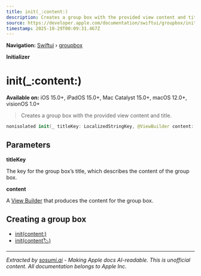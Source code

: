 ```yaml
---
title: init(_:content:)
description: Creates a group box with the provided view content and title.
source: https://developer.apple.com/documentation/swiftui/groupbox/init(_:content:)
timestamp: 2025-10-29T00:09:31.467Z
---
```


**Navigation:** [Swiftui](/documentation/swiftui) › [groupbox](/documentation/swiftui/groupbox)

**Initializer**

# init(_:content:)

**Available on:** iOS 15.0+, iPadOS 15.0+, Mac Catalyst 15.0+, macOS 12.0+, visionOS 1.0+

> Creates a group box with the provided view content and title.

```swift
nonisolated init(_ titleKey: LocalizedStringKey, @ViewBuilder content: () -> Content)
```

## Parameters

**titleKey**

The key for the group box’s title, which describes the content of the group box.



**content**

A [View Builder](/documentation/swiftui/viewbuilder) that produces the content for the group box.



## Creating a group box

- [init(content:)](/documentation/swiftui/groupbox/init(content:))
- [init(content:label:)](/documentation/swiftui/groupbox/init(content:label:))

---

*Extracted by [sosumi.ai](https://sosumi.ai) - Making Apple docs AI-readable.*
*This is unofficial content. All documentation belongs to Apple Inc.*
